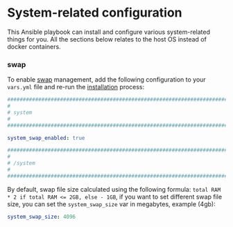 # System-related configuration

This Ansible playbook can install and configure various system-related things for you.
All the sections below relates to the host OS instead of docker containers.

### swap

To enable [swap](https://en.wikipedia.org/wiki/Memory_paging) management, add the following configuration to your `vars.yml` file and re-run the [installation](../installing.md) process:

```yaml
########################################################################
#                                                                      #
# system                                                               #
#                                                                      #
########################################################################

system_swap_enabled: true

########################################################################
#                                                                      #
# /system                                                              #
#                                                                      #
########################################################################
```

By default, swap file size calculated using the following formula: `total RAM * 2 if total RAM <= 2GB, else - 1GB`,
if you want to set different swap file size, you can set the `system_swap_size` var in megabytes, example (4gb):

```yaml
system_swap_size: 4096
```

